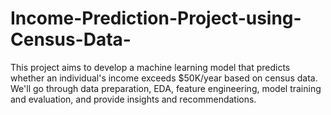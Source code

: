 # Income-Prediction-Project-using-Census-Data-
This project aims to develop a machine learning model that predicts whether an individual's income exceeds $50K/year based on census data. We'll go through data preparation, EDA, feature engineering, model training and evaluation, and provide insights and recommendations.
